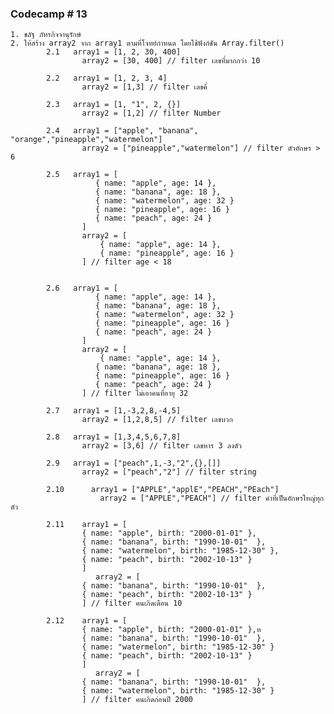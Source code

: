 ### Codecamp # 13

    1. ชลัฐ ภัทรกิจจานุรักษ์
    2. ให้สร้าง array2 จาก array1 ตามที่โจทย์กำหนด โดยใช้ฟังก์ชัน Array.filter()
            2.1   array1 = [1, 2, 30, 400]
                    array2 = [30, 400] // filter เลขที่มากกว่า 10

            2.2   array1 = [1, 2, 3, 4]
                    array2 = [1,3] // filter เลขคี่

            2.3   array1 = [1, "1", 2, {}]
                    array2 = [1,2] // filter Number

            2.4   array1 = ["apple", "banana", "orange","pineapple","watermelon"]
                    array2 = ["pineapple","watermelon"] // filter ตัวอักษร > 6

            2.5   array1 = [
                       { name: "apple", age: 14 },
                       { name: "banana", age: 18 },
                       { name: "watermelon", age: 32 }
                       { name: "pineapple", age: 16 }
                       { name: "peach", age: 24 }
                    ]
                    array2 = [
                        { name: "apple", age: 14 },
                        { name: "pineapple", age: 16 }
                    ] // filter age < 18


            2.6   array1 = [
                       { name: "apple", age: 14 },
                       { name: "banana", age: 18 },
                       { name: "watermelon", age: 32 }
                       { name: "pineapple", age: 16 }
                       { name: "peach", age: 24 }
                    ]
                    array2 = [
                        { name: "apple", age: 14 },
                       { name: "banana", age: 18 },
                       { name: "pineapple", age: 16 }
                       { name: "peach", age: 24 }
                    ] // filter ไม่เอาคนที่อายุ 32

            2.7   array1 = [1,-3,2,8,-4,5]
                    array2 = [1,2,8,5] // filter เลขบวก

            2.8   array1 = [1,3,4,5,6,7,8]
                    array2 = [3,6] // filter เลขหาร 3 ลงตัว

            2.9   array1 = ["peach",1,-3,"2",{},[]]
                    array2 = ["peach","2"] // filter string

            2.10      array1 = ["APPLE","applE","PEACH","PEach"]
                        array2 = ["APPLE","PEACH"] // filter คำที่เป็นอักษรใหญ่ทุกตัว

            2.11    array1 = [
                    { name: "apple", birth: "2000-01-01" },
                    { name: "banana", birth: "1990-10-01"  },
                    { name: "watermelon", birth: "1985-12-30" },
                    { name: "peach", birth: "2002-10-13" }
                    ]
                       array2 = [
                    { name: "banana", birth: "1990-10-01"  },
                    { name: "peach", birth: "2002-10-13" }
                    ] // filter คนเกิดเดือน 10

            2.12    array1 = [
                    { name: "apple", birth: "2000-01-01" },ห
                    { name: "banana", birth: "1990-10-01"  },
                    { name: "watermelon", birth: "1985-12-30" }
                    { name: "peach", birth: "2002-10-13" }
                    ]
                       array2 = [
                    { name: "banana", birth: "1990-10-01"  },
                    { name: "watermelon", birth: "1985-12-30" }
                    ] // filter คนเกิดก่อนปี 2000
